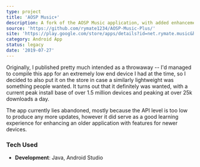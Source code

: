 ```yaml
---
type: project
title: 'AOSP Music+'
description: A fork of the AOSP Music application, with added enhancements for modern Android
source: 'https://github.com/rymate1234/AOSP-Music-Plus/'
site: 'https://play.google.com/store/apps/details?id=net.rymate.music&hl=en_US'
category: Android App
status: legacy
date: '2019-07-27'
---
```

Originally, I published pretty much intended as a throwaway -- I'd managed to compile this app for an extremely low end device I had at the time, so I decided to also put it on the store in case a similarly lightweight was something people wanted. It turns out that it definitely was wanted, with a current peak install base of over 1.5 million devices and peaking at over 25k downloads a day. 

The app currently lies abandoned, mostly because the API level is too low to produce any more updates, however it did serve as a good learning experience for enhancing an older application with features for newer devices.

### Tech Used

 - **Development**: Java, Android Studio

